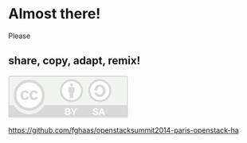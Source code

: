 # Almost there!


Please
## share, copy, adapt, remix!
![CC-BY-SA](images/by-sa.svg)

https://github.com/fghaas/openstacksummit2014-paris-openstack-ha
